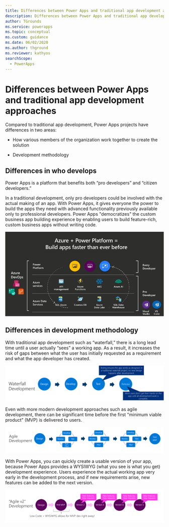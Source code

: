 ```yaml
---
title: Differences between Power Apps and traditional app development approaches | Microsoft Docs
description: Differences between Power Apps and traditional app development approaches
author: TGrounds
ms.service: powerapps
ms.topic: conceptual
ms.custom: guidance
ms.date: 06/02/2020
ms.author: thground
ms.reviewer: kathyos
searchScope:  
  - PowerApps
---
```


# Differences between Power Apps and traditional app development approaches


Compared to traditional app development, Power Apps projects have differences in
two areas:

-   How various members of the organization work together to create the solution

-   Development methodology

## Differences in who develops

Power Apps is a platform that benefits both “pro developers” and “citizen
developers.”

In a traditional development, only pro developers could be involved with the
actual making of an app. With Power Apps, it gives everyone the power to build
the apps they need with advanced functionality previously available only to
professional developers. Power Apps "democratizes" the custom business app
building experience by enabling users to build feature-rich, custom business
apps without writing code.

![The Power Platform and Azure ecosystem](media/ecosystem.png)

## Differences in development methodology

With traditional app development such as “waterfall,” there is a long lead time
until a user actually “sees” a working app. As a result, it increases the risk
of gaps between what the user has initially requested as a requirement and what
the app developer has created.

![Waterfall development. Design, develop, test, and release.](media/waterfall.png)

Even with more modern development approaches such as agile development, there
can be significant time before the first “minimum viable product” (MVP) is
delivered to users.

![Agile development. Design, iterate several times, then release first MVP](media/agile.png)

With Power Apps, you can quickly create a usable version of your app, because
Power Apps provides a WYSIWYG (what you see is what you get) development
experience. Users experience the actual working app very early in the
development process, and if new requirements arise, new features can be added to
the next version.

![Power Apps development. Low code plus WYSIWYG allows for MVP right away](media/power-apps-development.png)
